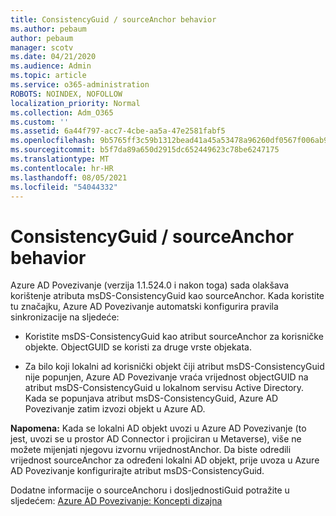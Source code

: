 ```yaml
---
title: ConsistencyGuid / sourceAnchor behavior
ms.author: pebaum
author: pebaum
manager: scotv
ms.date: 04/21/2020
ms.audience: Admin
ms.topic: article
ms.service: o365-administration
ROBOTS: NOINDEX, NOFOLLOW
localization_priority: Normal
ms.collection: Adm_O365
ms.custom: ''
ms.assetid: 6a44f797-acc7-4cbe-aa5a-47e2581fabf5
ms.openlocfilehash: 9b5765ff3c59b1312bead41a45a53478a96260df0567f006ab93c3ccfaf4be64
ms.sourcegitcommit: b5f7da89a650d2915dc652449623c78be6247175
ms.translationtype: MT
ms.contentlocale: hr-HR
ms.lasthandoff: 08/05/2021
ms.locfileid: "54044332"
---
```

# <a name="consistencyguid--sourceanchor-behavior"></a>ConsistencyGuid / sourceAnchor behavior

Azure AD Povezivanje (verzija 1.1.524.0 i nakon toga) sada olakšava korištenje atributa msDS-ConsistencyGuid kao sourceAnchor. Kada koristite tu značajku, Azure AD Povezivanje automatski konfigurira pravila sinkronizacije na sljedeće:
  
- Koristite msDS-ConsistencyGuid kao atribut sourceAnchor za korisničke objekte. ObjectGUID se koristi za druge vrste objekata.
    
- Za bilo koji lokalni ad korisnički objekt čiji atribut msDS-ConsistencyGuid nije popunjen, Azure AD Povezivanje vraća vrijednost objectGUID na atribut msDS-ConsistencyGuid u lokalnom servisu Active Directory. Kada se popunjava atribut msDS-ConsistencyGuid, Azure AD Povezivanje zatim izvozi objekt u Azure AD.
    
 **Napomena:** Kada se lokalni AD objekt uvozi u Azure AD Povezivanje (to jest, uvozi se u prostor AD Connector i projiciran u Metaverse), više ne možete mijenjati njegovu izvornu vrijednostAnchor. Da biste odredili vrijednost sourceAnchor za određeni lokalni AD objekt, prije uvoza u Azure AD Povezivanje konfigurirajte atribut msDS-ConsistencyGuid. 
  
Dodatne informacije o sourceAnchoru i dosljednostiGuid potražite u sljedećem: [Azure AD Povezivanje: Koncepti dizajna](https://docs.microsoft.com/azure/active-directory/connect/active-directory-aadconnect-design-concepts)
  

